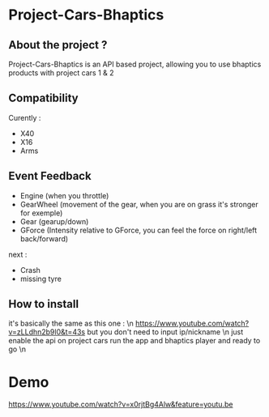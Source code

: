 # Project-Cars-Bhaptics

## About the project ?

Project-Cars-Bhaptics is an API based project, allowing you to use bhaptics products with project cars 1 & 2

## Compatibility

Curently :
- X40
- X16
- Arms

## Event Feedback

- Engine (when you throttle)
- GearWheel (movement of the gear, when you are on grass it's stronger for exemple)
- Gear (gearup/down)
- GForce (Intensity relative to GForce, you can feel the force on right/left back/forward)

next :
- Crash
- missing tyre

## How to install
it's basically the same as this one : \n
https://www.youtube.com/watch?v=zLLdhn2b9l0&t=43s
but you don't need to input ip/nickname \n
just enable the api on project cars run the app and bhaptics player and ready to go \n

# Demo
https://www.youtube.com/watch?v=x0rjtBg4Alw&feature=youtu.be





